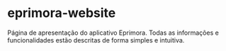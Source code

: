 # eprimora-website
Página de apresentação do aplicativo Eprimora. Todas as informações e funcionalidades estão descritas de forma simples e intuitiva.
